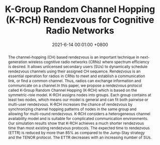 ---
title:          "K-Group Random Channel Hopping (K-RCH) Rendezvous for Cognitive Radio Networks"
date:           2021-6-14 00:01:00 +0800
selected:       false
pub:            "IEEE International Conference on Communications (ICC)"
# pub_pre:        "Submitted to "
# pub_post:       'Under review.'
pub_last:       ' <span class="badge badge-pill badge-publication badge-success">Conference</span>'
pub_date:       "2021"
# semantic_scholar_id: 204e3073870fae3d05bcbc2f6a8e263d9b72e776  # use this to retrieve citation count
abstract: >-
  The channel-hopping (CH) based rendezvous is an important technique in next-generation wireless cognitive radio networks (CRNs) where spectrum efficiency is desired. It allows unlicensed secondary users (SUs) to dynamically schedule rendezvous channels using their assigned CH sequence. Rendezvous is an essential operation for radios in CRNs to meet and establish a communication link, or find a common channel. Thus, radios can exchange information and communicate on a channel.In this paper, we propose a rendezvous protocol called K-Group Random Channel Hopping (K-RCH) which is based on the symmetric-role model. K-RCH assigns nodes into groups. Each group contains at least two nodes, which means our model is general and can fit both pairwise or multi-user rendezvous. K-RCH increases the chance of rendezvous by synchronizing channel hopping patterns of nodes in the same group and allowing for multi-round rendezvous. K-RCH considers a heterogeneous channel availability model and is suitable for complicated communication environments. Our simulation results show that K-RCH achieves a much shorter rendezvous time than most existing rendezvous protocols. The expected time to rendezvous (ETTR) is reduced by more than 85% as compared to the Jump-Stay strategy and the TENOR protocol. The ETTR decreases with an increasing number of SUs.
cover:          /assets/images/covers/ICC2021.jpg
authors:
  - Xiaochan Xue#
  - Shucheng Yu#
  - Min Song
  - Chunsheng Xin
# * is equal contribution
links:
  Paper: https://ieeexplore.ieee.org/abstract/document/9500643/
  Code: https://github.com/Luna-Xue
  # Unsplash: https://unsplash.com/photos/sliced-in-half-pineapple--_PLJZmHZzk

---